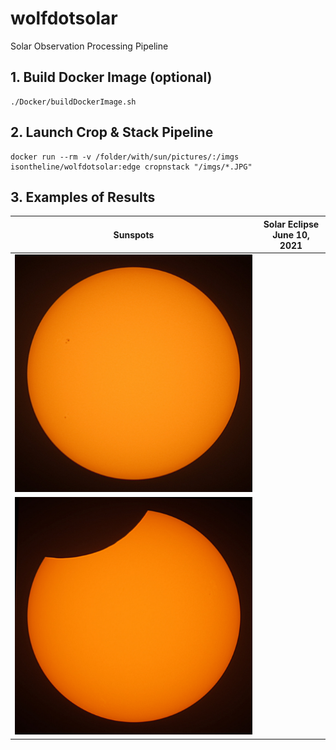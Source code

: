 # wolfdotsolar
Solar Observation Processing Pipeline

## 1. Build Docker Image (optional)
```
./Docker/buildDockerImage.sh
```

## 2. Launch Crop & Stack Pipeline
```
docker run --rm -v /folder/with/sun/pictures/:/imgs isontheline/wolfdotsolar:edge cropnstack "/imgs/*.JPG"
```

## 3. Examples of Results
| Sunspots | Solar Eclipse June 10, 2021 |
| --- | --- |
| ![Sun Cropped and Stacked with wolfdotsolar](./samples/sun-cropped-and-stacked-with-wolfdotsolar.jpg) |
| ![Solar Eclipse June 10, 2021 at Arnac-Pompadour](./samples/solar-eclipse-20210610-0950-arnac-pompadour-france.jpg) |

